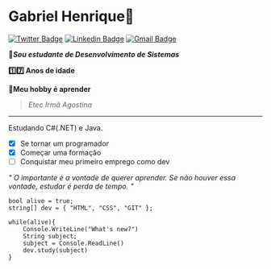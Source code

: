 # Gabriel Henrique:eyes:
[![Twitter Badge](https://img.shields.io/badge/-@gabedgd-00acee?style=flat-square&labelColor=00aacee&logo=twitter&logoColor=white&link=https://twitter.com/GabeDGD)](https://twitter.com/GabeDGD) [![Linkedin Badge](https://img.shields.io/badge/-Gabriel%20Henrique-0e76a8?style=flat-square&logo=Linkedin&logoColor=white&link=https://www.linkedin.com/in/gabriel-dev13/)](https://www.linkedin.com/in/gabriel-dev13/) [![Gmail Badge](https://img.shields.io/badge/-gabe.dev@icloud.com-db4a39?style=flat-square&logo=Gmail&logoColor=white&link=mailto:gabe.dev@icloud.com)](mailto:gabe.dev@icloud.com)

**:space_invader:_Sou estudante de Desenvolvimento de Sistemas_**

**:one::seven: Anos de idade**

**:purple_heart:Meu hobby é aprender**
> _Etec Irmã Agostina_

***

Estudando C#(.NET) e Java.

- [x] Se tornar um programador
- [x] Começar uma formação
- [ ] Conquistar meu primeiro emprego como dev

_" O importante é a vontade de querer aprender. Se não houver essa vontade, estudar é perda de tempo. "_ 

```
bool alive = true;
string[] dev = { "HTML", "CSS", "GIT" };

while(alive){
    Console.WriteLine("What's new?")
    String subject;
    subject = Console.ReadLine()
    dev.study(subject)
}
```
